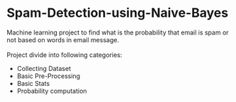 # Spam-Detection-using-Naive-Bayes
Machine learning project to find what is the probability that email is spam or not based on words in email message.<br>
<br>Project divide into following categories:
- Collecting Dataset
- Basic Pre-Processing
- Basic Stats
- Probability computation
